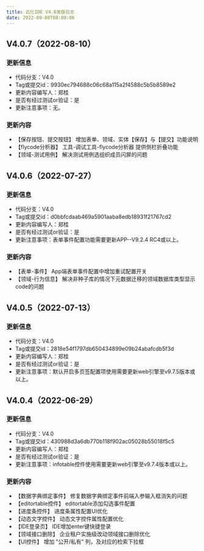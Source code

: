 ```yaml
---
title: 云化IDE V4.0发版日志
date: 2022-09-08T08:09:06
---
```


## V4.0.7（2022-08-10）

### 更新信息

* 代码分支：V4.0
* Tag或提交id：9930ec794688c06c68a115a2f4588c5b5b8589e2
* 更新内容编写人：郑桂
* 是否有经过测试or验证：是
* 更新注意事项：无。

### 更新内容

* 【保存按钮、提交按钮】 增加表单、领域、实体【保存】与【提交】功能说明
* 【flycode分析器】 工具-调试工具-flycode分析器 提供侧栏折叠功能
* 【领域-测试用例】 解决测试用例选组织成员闪屏的问题

## V4.0.6（2022-07-27）

### 更新信息

* 代码分支：V4.0
* Tag或提交id：d0bbfcdaab469a5901aaba8edb18931f21767cd2
* 更新内容编写人：郑桂
* 是否有经过测试or验证：是
* 更新注意事项：表单事件配置功能需要更新APP--V9.2.4 RC4或以上。

### 更新内容

* 【表单-事件】 App端表单事件配置中增加重试配置开关
* 【领域-行为信息】 解决非种子库的情况下元数据迁移的领域数据库类型显示code的问题

## V4.0.5（2022-07-13）

### 更新信息

* 代码分支：V4.0
* Tag或提交id：2818e54f1797db650434899e09b24abafcdb5f3d
* 更新内容编写人：郑桂
* 是否有经过测试or验证：是
* 更新注意事项：默认开启多页签配置项使用需要更新web引擎至v9.7.5版本或以上。

## V4.0.4（2022-06-29）

### 更新信息

* 代码分支：V4.0
* Tag或提交id：430988d3a6db770b118f902ac05028b55018f5c5
* 更新内容编写人：郑桂
* 是否有经过测试or验证：是
* 更新注意事项：infotable控件使用需要更新web引擎至v9.7.4版本或以上。

### 更新内容

* 【数据字典绑定事件】 修复数据字典绑定事件前端入参输入框消失的问题
* 【editortable控件】 editortable添加勾选事件配置
* 【进度条控件】 进度条属性配置UI优化
* 【动态文字控件】 动态文字控件属性配置优化
* 【IDE登录页】 IDE增加enter键快捷登录
* 【领域接口删除】 企业租户实施级改动领域接口删除优化
* 【UI控件】 增加 ”公开/私有“ 列，及对应的检索下拉框